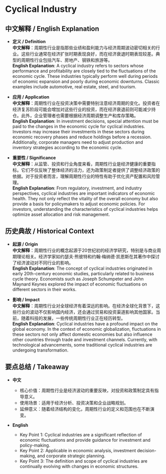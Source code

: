 # Cyclical Industry

## 中文解释 / English Explanation

* **定义 / Definition**  
  **中文解释**：周期性行业是指那些业绩和盈利能力与经济周期波动密切相关的行业。这些行业通常在经济扩张时期表现良好，而在经济衰退时期表现较差。典型的周期性行业包括汽车、房地产、钢铁和旅游等。  
  **English Explanation**: A cyclical industry refers to sectors whose performance and profitability are closely tied to the fluctuations of the economic cycle. These industries typically perform well during periods of economic expansion and poorly during economic downturns. Classic examples include automotive, real estate, steel, and tourism.

* **应用 / Application**  
  **中文解释**：周期性行业在投资决策中需要特别注意经济周期的变化。投资者在经济复苏阶段可能会增加对这些行业的投资，而在经济衰退前则可能减少持仓。此外，企业管理者也需要根据经济周期调整生产和库存策略。  
  **English Explanation**: In investment decisions, special attention must be paid to the changes in the economic cycle for cyclical industries. Investors may increase their investments in these sectors during economic recovery phases and reduce holdings before a recession. Additionally, corporate managers need to adjust production and inventory strategies according to the economic cycle.

* **重要性 / Significance**  
  **中文解释**：从监管、投资和行业角度来看，周期性行业是经济健康的重要指标。它们不仅反映了整体经济的活力，还为政策制定者提供了调整经济政策的依据。对于投资者而言，理解周期性行业的特性有助于优化资产配置和风险管理。  
  **English Explanation**: From regulatory, investment, and industry perspectives, cyclical industries are important indicators of economic health. They not only reflect the vitality of the overall economy but also provide a basis for policymakers to adjust economic policies. For investors, understanding the characteristics of cyclical industries helps optimize asset allocation and risk management.

## 历史典故 / Historical Context

* **起源 / Origin**  
  **中文解释**：周期性行业的概念起源于20世纪初的经济学研究，特别是与商业周期理论相关。经济学家如约瑟夫·熊彼特和约翰·梅纳德·凯恩斯在其著作中探讨了经济波动对不同行业的影响。  
  **English Explanation**: The concept of cyclical industries originated in early 20th-century economic studies, particularly related to business cycle theory. Economists such as Joseph Schumpeter and John Maynard Keynes explored the impact of economic fluctuations on different sectors in their works.

* **影响 / Impact**  
  **中文解释**：周期性行业对全球经济有着深远的影响。在经济全球化背景下，这些行业的波动不仅影响国内经济，还会通过贸易和投资渠道影响其他国家。当前，随着科技的发展，一些传统周期性行业正在经历转型。  
  **English Explanation**: Cyclical industries have a profound impact on the global economy. In the context of economic globalization, fluctuations in these sectors not only affect domestic economies but also influence other countries through trade and investment channels. Currently, with technological advancements, some traditional cyclical industries are undergoing transformation.

## 要点总结 / Takeaway

* **中文**  
  - 核心价值：周期性行业是经济波动的重要反映，对投资和政策制定具有指导意义。  
  - 使用场景：适用于经济分析、投资决策和企业战略规划。  
  - 延伸意义：随着经济结构的变化，周期性行业的定义和范围也在不断演变。

* **English**  
  - Key Point 1: Cyclical industries are a significant reflection of economic fluctuations and provide guidance for investment and policy-making.  
  - Key Point 2: Applicable in economic analysis, investment decision-making, and corporate strategic planning.  
  - Key Point 3: The definition and scope of cyclical industries are continually evolving with changes in economic structures.